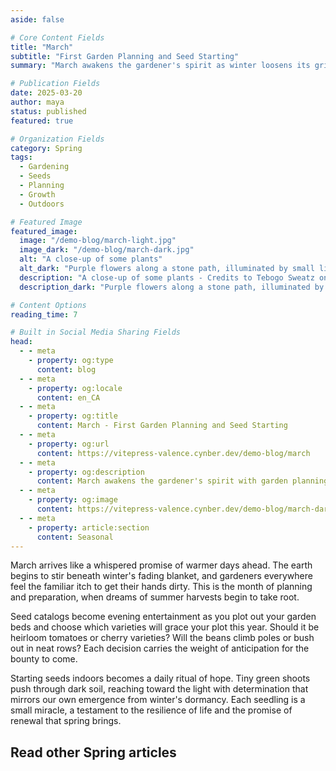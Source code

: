 ```yaml
---
aside: false

# Core Content Fields
title: "March"
subtitle: "First Garden Planning and Seed Starting"
summary: "March awakens the gardener's spirit as winter loosens its grip. It's time to plan your garden, start seeds indoors, and prepare for the growing season ahead. Feel the excitement of new growth and fresh possibilities."

# Publication Fields
date: 2025-03-20
author: maya
status: published
featured: true

# Organization Fields
category: Spring
tags:
  - Gardening
  - Seeds
  - Planning
  - Growth
  - Outdoors

# Featured Image
featured_image:
  image: "/demo-blog/march-light.jpg"
  image_dark: "/demo-blog/march-dark.jpg"
  alt: "A close-up of some plants"
  alt_dark: "Purple flowers along a stone path, illuminated by small lights"
  description: "A close-up of some plants - Credits to Tebogo Sweatz on Unsplash"
  description_dark: "Purple flowers along a stone path, illuminated by small lights - Credits to Cee on Unsplash"

# Content Options
reading_time: 7

# Built in Social Media Sharing Fields
head:
  - - meta
    - property: og:type
      content: blog
  - - meta
    - property: og:locale
      content: en_CA
  - - meta
    - property: og:title
      content: March - First Garden Planning and Seed Starting
  - - meta
    - property: og:url
      content: https://vitepress-valence.cynber.dev/demo-blog/march
  - - meta
    - property: og:description
      content: March awakens the gardener's spirit with garden planning and seed starting for the season ahead.
  - - meta
    - property: og:image
      content: https://vitepress-valence.cynber.dev/demo-blog/march-dark.jpg
  - - meta
    - property: article:section
      content: Seasonal
---
```


<VpvArticleHeader 
    returnLink="/blog-demo"
    returnText="Back to Seasonal Blog"
/>

March arrives like a whispered promise of warmer days ahead. The earth begins to stir beneath winter's fading blanket, and gardeners everywhere feel the familiar itch to get their hands dirty. This is the month of planning and preparation, when dreams of summer harvests begin to take root.

Seed catalogs become evening entertainment as you plot out your garden beds and choose which varieties will grace your plot this year. Should it be heirloom tomatoes or cherry varieties? Will the beans climb poles or bush out in neat rows? Each decision carries the weight of anticipation for the bounty to come.

Starting seeds indoors becomes a daily ritual of hope. Tiny green shoots push through dark soil, reaching toward the light with determination that mirrors our own emergence from winter's dormancy. Each seedling is a small miracle, a testament to the resilience of life and the promise of renewal that spring brings.

## Read other Spring articles

<VpvArticleList
    format="vertical"
    sortOrder="ascending"
    filterCategories="Spring"
    maxCards="2"
    :excludeURLs="[
        '/demo-blog/march'
    ]"
    articlesDataKey="demoBlogData"
  />